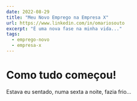 ```yaml
---
date: 2022-08-29
title: "Meu Novo Emprego na Empresa X"
url: https://www.linkedin.com/in/omariosouto
excerpt: "É uma nova fase na minha vida..."
tags: 
  - emprego-novo
  - empresa-x
---
```


# Como tudo começou!

Estava eu sentado, numa sexta a noite, fazia frio...
